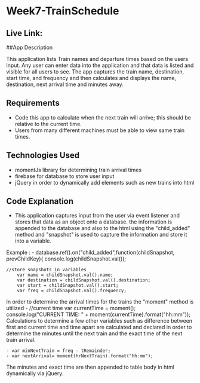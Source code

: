 # Week7-TrainSchedule

## Live Link:


##App Description

This application lists Train names and departure times based on the users input. Any user can enter data into the
application and that data is listed and visible for all users to see. The app captures the train name, destination, start time, and frequency and then calculates and displays the name, destination, next arrival time and minutes away.

## Requirements

- Code this app to calculate when the next train will arrive; this should be relative to the current time.
- Users from many different machines must be able to view same train times.

## Technologies Used

- momentJs library for determining train arrival times
- firebase for database to store user input 
- jQuery in order to dynamically add elements such as new trains into html

## Code Explanation

- This application captures input from the user via event listener and stores that data as an object onto a database. the information is appended to the database and also to the html using the "child_added" method and "snapshot" is used to capture the information and store it into a variable.

Example : 
	-  database.ref().on("child_added",function(childSnapshot, prevChildKey){
  	console.log(childSnapshot.val());

  	//store snapshots in variables
	  	var name = childSnapshot.val().name;
	    var destination = childSnapshot.val().destination;
	    var start = childSnapshot.val().start;
	    var freq = childSnapshot.val().frequency;

In order to determine the arrival times for the trains the "moment" method is utilized
	- //current time
	    var currentTime = moment();
	    console.log("CURRENT TIME: " + moment(currentTime).format("hh:mm"));
Calculations to determine a few other variables such as difference between first and current time and time apart are calculated and declared in order to determine the  minutes until the next train and the exact time of the next train arrival.

	- var minNextTrain = freq - tRemainder;
	- var nextArrival= moment(hrNextTrain).format("hh:mm");

The minutes and exact time are then appended to table body in html dynamically via jQuery.